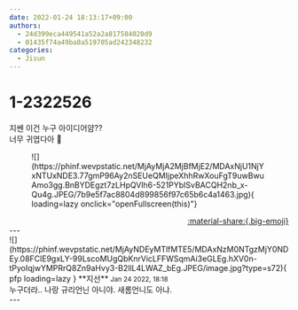 ```yaml
---
date: 2022-01-24 18:13:17+09:00
authors:
  - 24d399eca449541a52a2a817584020d9
  - 01435f74a49ba8a519705ad242348232
categories:
  - Jisun
---
```


# 1-2322526

<div class="post-container" markdown="1">
<div class="content-container md-sidebar__scrollwrap" markdown="1">

지쎈 이건 누구 아이디어얌??<br>너무 귀엽다아 🥰
<figure markdown="1">
![](https://phinf.wevpstatic.net/MjAyMjA2MjBfMjE2/MDAxNjU1NjYxNTUxNDE3.77gmP96Ay2nSEUeQMIjpeXhhRwXouFgT9uwBwuAmo3gg.BnBYDEgzt7zLHpQVlh6-521PYbISvBACQH2nb_x-Qu4g.JPEG/7b9e5f7ac8804d899856f97c65b6c4a1463.jpg){ loading=lazy onclick="openFullscreen(this)"}
</figure>


</div>
</div>

<div style="text-align: right;" markdown="1">
<a href="https://weverse.io/fromis9/fanpost/1-2322526" style="text-align: right;">:material-share:{.big-emoji}</a>
</div>
---

<div class="comments-container md-sidebar__scrollwrap" markdown="1">
<div class="comment" markdown="1">
<div class='id-container' markdown="1">
![](https://phinf.wevpstatic.net/MjAyNDEyMTlfMTE5/MDAxNzM0NTgzMjY0NDEy.08FClE9gxLY-99LscoMUgQbKnrVicLFFWSqmAi3eGLEg.hXV0n-tPyoIqjwYMPRrQ8Zn9aHvy3-B2llL4LWAZ_bEg.JPEG/image.jpg?type=s72){ pfp loading=lazy }
**<span class="artist">지선</span>** <small>Jan 24 2022, 18:18</small><br>
</div>
<div class='comment-body' markdown="1">
누구더라.. 나랑 규리언닌 아니야. 새롬언니도 아냐.
</div>
</div>
</div>
---
